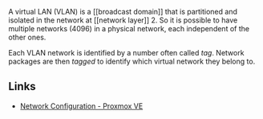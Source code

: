 A virtual LAN (VLAN) is a [[broadcast domain]] that is partitioned and isolated in the network at [[network layer]] 2. So it is possible to have multiple networks (4096) in a physical network, each independent of the other ones.

Each VLAN network is identified by a number often called _tag_. Network packages are then _tagged_ to identify which virtual network they belong to.

## Links
- [Network Configuration - Proxmox VE](https://pve.proxmox.com/wiki/Network_Configuration#sysadmin_network_vlan)